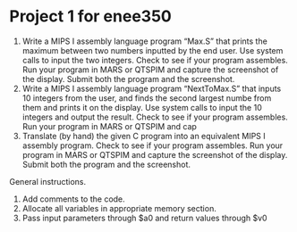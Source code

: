 # Project 1 for enee350

1. Write a MIPS I assembly language program “Max.S” that prints the maximum between two
numbers inputted by the end user. Use system calls to input the two integers. Check to see 
if your program assembles. Run your program in MARS or QTSPIM and capture the 
screenshot of the display. Submit both the program and the screenshot.
2. Write a MIPS I assembly language program “NextToMax.S” that inputs 10 integers from the 
user, and finds the second largest numbe from them and prints it on the display. Use 
system calls to input the 10 integers and output the result. Check to see if your program 
assembles. Run your program in MARS or QTSPIM and cap
3. Translate (by hand) the given C program into an equivalent MIPS I assembly program. 
Check to see if your program assembles. Run your program in MARS or QTSPIM and 
capture the screenshot of the display. Submit both the program and the screenshot.

General instructions.
1. Add comments to the code.
2. Allocate all variables in appropriate memory section.
3. Pass input parameters through $a0 and return values through $v0